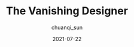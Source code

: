 ---
author: chuanqi_sun
date: 2021-07-22
permalink: false
publisher: uxdesigncc
tags:
  - design
  - career
  - meta
target_url: https://uxdesign.cc/the-vanishing-designer-6d3d999f9540
title: The Vanishing Designer
---